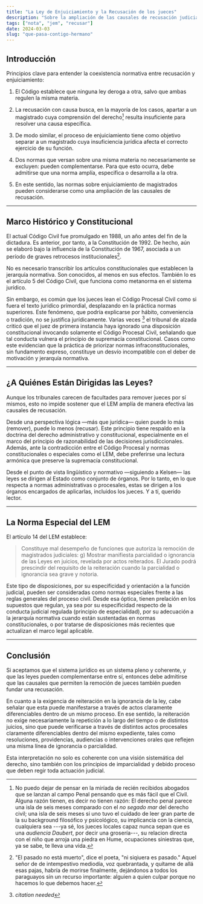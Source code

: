 ```yaml
---
title: "La Ley de Enjuiciamiento y la Recusación de los jueces"
description: "Sobre la ampliación de las causales de recusación judicial a la luz de normas constitucionales y el LEM."
tags: ["nota", "jem", "recusar"]
date: 2024-03-03
slug: "que-pasa-contigo-hermano"
---
```


## Introducción

Principios clave para entender la coexistencia normativa entre recusación y enjuiciamiento:

1. El Código establece que ninguna ley deroga a otra, salvo que ambas regulen la misma materia.

2. La recusación con causa busca, en la mayoría de los casos, apartar a un magistrado cuya comprensión del derecho[^penal] resulta insuficiente para resolver una causa específica.

[^penal]: No puedo dejar de pensar en la miríada de recién recibidos abogados que se lanzan al campo Penal pensando que es más fácil que el Civil. Alguna razón tienen, es decir no tienen razón: El derecho penal parece una isla de seis meses comparado con el _no segado mar_ del derecho civil; una isla de seis meses si uno tuvo el cuidado de leer gran parte de la su background filosófico  y psicológico, su implicancia con la ciencia, cualquiera sea ---ya sé, los jueces locales capaz nunca sepan que es una _audiencia Daubert_, por decir una grosería---, su relacion directa con el niño que arroja una piedra en Hume, ocupaciones siniestras que, ya se sabe, te lleva una vida.

3. De modo similar, el proceso de enjuiciamiento tiene como objetivo separar a un magistrado cuya insuficiencia jurídica afecta el correcto ejercicio de su función.

4. Dos normas que versan sobre una misma materia no necesariamente se excluyen: pueden complementarse. Para que esto ocurra, debe admitirse que una norma amplía, especifica o desarrolla a la otra.

5. En este sentido, las normas sobre enjuiciamiento de magistrados pueden considerarse como una ampliación de las causales de recusación.

---

## Marco Histórico y Constitucional

El actual Código Civil fue promulgado en 1988, un año antes del fin de la dictadura. Es anterior, por tanto, a la Constitución de 1992. De hecho, aún se elaboró bajo la influencia de la Constitución de 1967, asociada a un período de graves retrocesos institucionales[^pasado].

[^pasado]: "El pasado no está muerto", dice el poeta, "ni siqiuera es pasado." Aquel señor de de intempestivo mediodía, voz quebrantada, y quítame de allá esas pajas, habría de morirse finalmente, dejándonos a todos los paraguayos sin un recurso importante: alguien a quien culpar porque no hacemos lo que debemos hacer.

No es necesario transcribir los artículos constitucionales que establecen la jerarquía normativa. Son conocidos, al menos en sus efectos. También lo es el artículo 5 del Código Civil, que funciona como metanorma en el sistema jurídico.

Sin embargo, es común que los jueces lean el Código Procesal Civil como si fuera el texto jurídico primordial, desplazando en la práctica normas superiores. Este fenómeno, que podría explicarse por hábito, conveniencia o tradición, no se justifica jurídicamente. Varias veces [^cn] el tribunal de alzada criticó que el juez de primera instancia haya ignorado una disposición constitucional invocando solamente el Código Procesal Civil, señalando que tal conducta vulnera el principio de supremacía constitucional. Casos como este evidencian que la práctica de priorizar normas infraconstitucionales, sin fundamento expreso, constituye un desvío incompatible con el deber de motivación y jerarquía normativa.

[^cn]: _citation needed_

---

## ¿A Quiénes Están Dirigidas las Leyes?

Aunque los tribunales carecen de facultades para remover jueces por sí mismos, esto no impide sostener que el LEM amplía de manera efectiva las causales de recusación.

Desde una perspectiva lógica —más que jurídica— quien puede lo más (remover), puede lo menos (recusar). Este principio tiene respaldo en la doctrina del derecho administrativo y constitucional, especialmente en el marco del principio de razonabilidad de las decisiones jurisdiccionales. Además, ante la contradicción entre el Código Procesal y normas constitucionales o especiales como el LEM, debe preferirse una lectura armónica que preserve la supremacía constitucional.

Desde el punto de vista lingüístico y normativo —siguiendo a Kelsen— las leyes se dirigen al Estado como conjunto de órganos. Por lo tanto, en lo que respecta a normas administrativas o procesales, estas se dirigen a los órganos encargados de aplicarlas, incluidos los jueces. Y a tí, querido lector.

---

## La Norma Especial del LEM

El artículo 14 del LEM establece:

> Constituye mal desempeño de funciones que autoriza la remoción de magistrados judiciales:
> g) Mostrar manifiesta parcialidad o ignorancia de las Leyes en juicios, revelada por actos reiterados. El Jurado podrá prescindir del requisito de la reiteración cuando la parcialidad o ignorancia sea grave y notoria.

Este tipo de disposiciones, por su especificidad y orientación a la función judicial, pueden ser consideradas como normas especiales frente a las reglas generales del proceso civil. Desde esa óptica, tienen prelación en los supuestos que regulan, ya sea por su especificidad respecto de la conducta judicial regulada (principio de especialidad), por su adecuación a la jerarquía normativa cuando están sustentadas en normas constitucionales, o por tratarse de disposiciones más recientes que actualizan el marco legal aplicable.

---

## Conclusión

Si aceptamos que el sistema jurídico es un sistema pleno y coherente, y que las leyes pueden complementarse entre sí, entonces debe admitirse que las causales que permiten la remoción de jueces también pueden fundar una recusación.

En cuanto a la exigencia de reiteración en la ignorancia de la ley, cabe señalar que esta puede manifestarse a través de actos claramente diferenciables dentro de un mismo proceso. En ese sentido, la reiteración no exige necesariamente la repetición a lo largo del tiempo o de distintos juicios, sino que puede verificarse a través de distintos actos procesales claramente diferenciables dentro del mismo expediente, tales como resoluciones, providencias, audiencias o intervenciones orales que reflejen una misma línea de ignorancia o parcialidad.

Esta interpretación no solo es coherente con una visión sistemática del derecho, sino también con los principios de imparcialidad y debido proceso que deben regir toda actuación judicial.
